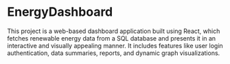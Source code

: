 # EnergyDashboard
This project is a web-based dashboard application built using React, which fetches renewable energy data from a SQL database and presents it in an interactive and visually appealing manner. It includes features like user login authentication, data summaries, reports, and dynamic graph visualizations. 
